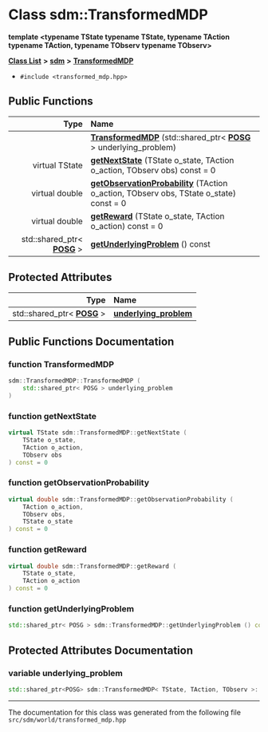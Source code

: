 
<NavBar active_item_id="2"/>

# Class sdm::TransformedMDP

**template &lt;typename TState typename TState, typename TAction typename TAction, typename TObserv typename TObserv&gt;**


[**Class List**](annotated.md) **>** [**sdm**](namespacesdm.md) **>** [**TransformedMDP**](classsdm_1_1TransformedMDP.md)





* `#include <transformed_mdp.hpp>`















## Public Functions

| Type | Name |
| ---: | :--- |
|   | [**TransformedMDP**](classsdm_1_1TransformedMDP.md#function-transformedmdp) (std::shared\_ptr&lt; [**POSG**](classsdm_1_1POSG.md) &gt; underlying\_problem) <br> |
| virtual TState | [**getNextState**](classsdm_1_1TransformedMDP.md#function-getnextstate) (TState o\_state, TAction o\_action, TObserv obs) const = 0<br> |
| virtual double | [**getObservationProbability**](classsdm_1_1TransformedMDP.md#function-getobservationprobability) (TAction o\_action, TObserv obs, TState o\_state) const = 0<br> |
| virtual double | [**getReward**](classsdm_1_1TransformedMDP.md#function-getreward) (TState o\_state, TAction o\_action) const = 0<br> |
|  std::shared\_ptr&lt; [**POSG**](classsdm_1_1POSG.md) &gt; | [**getUnderlyingProblem**](classsdm_1_1TransformedMDP.md#function-getunderlyingproblem) () const<br> |




## Protected Attributes

| Type | Name |
| ---: | :--- |
|  std::shared\_ptr&lt; [**POSG**](classsdm_1_1POSG.md) &gt; | [**underlying\_problem**](classsdm_1_1TransformedMDP.md#variable-underlying-problem)  <br> |




## Public Functions Documentation


### function TransformedMDP 


```cpp
sdm::TransformedMDP::TransformedMDP (
    std::shared_ptr< POSG > underlying_problem
) 
```



### function getNextState 


```cpp
virtual TState sdm::TransformedMDP::getNextState (
    TState o_state,
    TAction o_action,
    TObserv obs
) const = 0
```



### function getObservationProbability 


```cpp
virtual double sdm::TransformedMDP::getObservationProbability (
    TAction o_action,
    TObserv obs,
    TState o_state
) const = 0
```



### function getReward 


```cpp
virtual double sdm::TransformedMDP::getReward (
    TState o_state,
    TAction o_action
) const = 0
```



### function getUnderlyingProblem 


```cpp
std::shared_ptr< POSG > sdm::TransformedMDP::getUnderlyingProblem () const
```


## Protected Attributes Documentation


### variable underlying\_problem 


```cpp
std::shared_ptr<POSG> sdm::TransformedMDP< TState, TAction, TObserv >::underlying_problem;
```



------------------------------
The documentation for this class was generated from the following file `src/sdm/world/transformed_mdp.hpp`